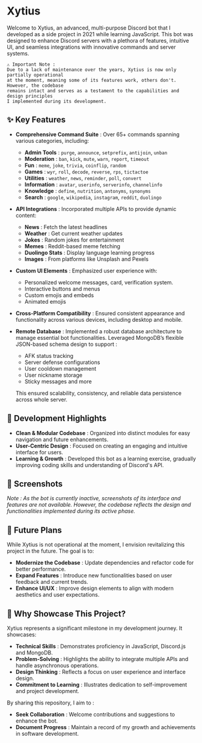 # Xytius
Welcome to Xytius, an advanced, multi-purpose Discord bot that I developed as a side project in 2021 while learning JavaScript. This bot was designed to enhance Discord servers with a plethora of features, intuitive UI, and seamless integrations with innovative commands and server systems.


```
⚠️ Important Note : 
Due to a lack of maintenance over the years, Xytius is now only partially operational
at the moment, meaning some of its features work, others don't. However, the codebase
remains intact and serves as a testament to the capabilities and design principles
I implemented during its development.
```


## ✨ **Key Features**

- **Comprehensive Command Suite** : Over 65+ commands spanning various categories, including:
    - **Admin Tools** : `purge`, `announce`, `setprefix`, `antijoin`, `unban`
    - **Moderation** : `ban`, `kick`, `mute`, `warn`, `report`, `timeout`
    - **Fun** : `meme`, `joke`, `trivia`, `coinflip`, `random`
    - **Games** : `wyr`, `roll`, `decode`, `reverse`, `rps`, `tictactoe`
    - **Utilities** : `weather`, `news`, `reminder`, `poll`, `convert`
    - **Information** : `avatar`, `userinfo`, `serverinfo`, `channelinfo`
    - **Knowledge** : `define`, `nutrition`, `antonyms`, `synonyms`
    - **Search** : `google`, `wikipedia`, `instagram`, `reddit`, `duolingo`
- **API Integrations** : Incorporated multiple APIs to provide dynamic content:
    - **News** : Fetch the latest headlines
    - **Weather** : Get current weather updates
    - **Jokes** : Random jokes for entertainment
    - **Memes** : Reddit-based meme fetching
    - **Duolingo Stats** : Display language learning progress
    - **Images** : From platforms like Unsplash and Pexels
- **Custom UI Elements** : Emphasized user experience with:
    - Personalized welcome messages, card, verification system.
    - Interactive buttons and menus
    - Custom emojis and embeds
    - Animated emojis
- **Cross-Platform Compatibility** : Ensured consistent appearance and functionality across various devices, including desktop and mobile.
- **Remote Database** : Implemented a robust database architecture to manage essential bot functionalities. Leveraged MongoDB’s flexible JSON-based schema design to support :
    - AFK status tracking
    - Server defense configurations
    - User cooldown management
    - User nickname storage
    - Sticky messages and more

    This ensured scalability, consistency, and reliable data persistence across whole server.


## 🧠 **Development Highlights**
- **Clean & Modular Codebase** : Organized into distinct modules for easy navigation and future enhancements.
- **User-Centric Design** : Focused on creating an engaging and intuitive interface for users.
- **Learning & Growth** : Developed this bot as a learning exercise, gradually improving coding skills and understanding of Discord's API.


## 📸 **Screenshots**

_Note : As the bot is currently inactive, screenshots of its interface and features are not available. However, the codebase reflects the design and functionalities implemented during its active phase._


## 🔗 **Future Plans**

While Xytius is not operational at the moment, I envision revitalizing this project in the future. The goal is to:
- **Modernize the Codebase** : Update dependencies and refactor code for better performance.
- **Expand Features** : Introduce new functionalities based on user feedback and current trends.
- **Enhance UI/UX** : Improve design elements to align with modern aesthetics and user expectations.


## 📌 **Why Showcase This Project?**

Xytius represents a significant milestone in my development journey. It showcases:
- **Technical Skills** : Demonstrates proficiency in JavaScript, Discord.js and MongoDB.
- **Problem-Solving** : Highlights the ability to integrate multiple APIs and handle asynchronous operations.
- **Design Thinking** : Reflects a focus on user experience and interface design.
- **Commitment to Learning** : Illustrates dedication to self-improvement and project development.

By sharing this repository, I aim to :
- **Seek Collaboration** : Welcome contributions and suggestions to enhance the bot.
- **Document Progress** : Maintain a record of my growth and achievements in software development.